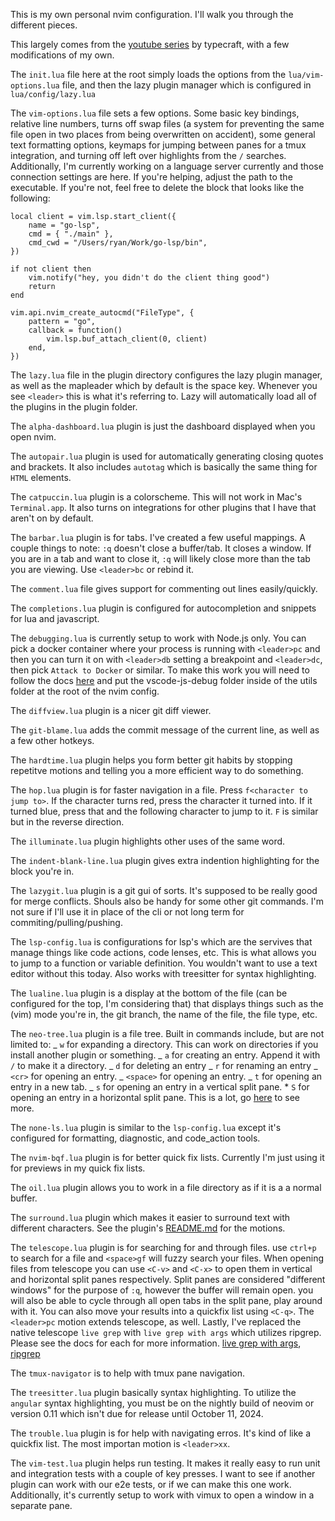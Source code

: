 This is my own personal nvim configuration. I'll walk you through the different pieces.

This largely comes from the [youtube series](https://www.youtube.com/playlist?list=PLsz00TDipIffreIaUNk64KxTIkQaGguqn) by typecraft, with a few modifications of my own.

The `init.lua` file here at the root simply loads the options from the `lua/vim-options.lua` file, and then the lazy plugin manager which is configured in `lua/config/lazy.lua`

The `vim-options.lua` file sets a few options. Some basic key bindings, relative line numbers, turns off swap files (a system for preventing the same file open in two places from being overwritten on accident), some general text formatting options, keymaps for jumping between panes for a tmux integration, and turning off left over highlights from the `/` searches. Additionally, I'm currently working on a language server currently and those connection settings are here. If you're helping, adjust the path to the executable. If you're not, feel free to delete the block that looks like the following:

```
local client = vim.lsp.start_client({
	name = "go-lsp",
	cmd = { "./main" },
	cmd_cwd = "/Users/ryan/Work/go-lsp/bin",
})

if not client then
	vim.notify("hey, you didn't do the client thing good")
	return
end

vim.api.nvim_create_autocmd("FileType", {
	pattern = "go",
	callback = function()
		vim.lsp.buf_attach_client(0, client)
	end,
})
```

The `lazy.lua` file in the plugin directory configures the lazy plugin manager, as well as the mapleader which by default is the space key. Whenever you see `<leader>` this is what it's referring to. Lazy will automatically load all of the plugins in the plugin folder.

The `alpha-dashboard.lua` plugin is just the dashboard displayed when you open nvim.

The `autopair.lua` plugin is used for automatically generating closing quotes and brackets. It also includes `autotag` which is basically the same thing for `HTML` elements.

The `catpuccin.lua` plugin is a colorscheme. This will not work in Mac's `Terminal.app`. It also turns on integrations for other plugins that I have that aren't on by default.

The `barbar.lua` plugin is for tabs. I've created a few useful mappings. A couple things to note: `:q` doesn't close a buffer/tab. It closes a window. If you are in a tab and want to close it, `:q` will likely close more than the tab you are viewing. Use `<leader>bc` or rebind it.

The `comment.lua` file gives support for commenting out lines easily/quickly.

The `completions.lua` plugin is configured for autocompletion and snippets for lua and javascript.

The `debugging.lua` is currently setup to work with Node.js only. You can pick a docker container where your process is running with `<leader>pc` and then you can turn it on with `<leader>db` setting a breakpoint and `<leader>dc`, then pick `Attack to Docker` or similar. To make this work you will need to follow the docs [here](https://github.com/microsoft/vscode-js-debug) and put the vscode-js-debug folder inside of the utils folder at the root of the nvim config.

The `diffview.lua` plugin is a nicer git diff viewer.

The `git-blame.lua` adds the commit message of the current line, as well as a few other hotkeys.

The `hardtime.lua` plugin helps you form better git habits by stopping repetitve motions and telling you a more efficient way to do something.

The `hop.lua` plugin is for faster navigation in a file. Press `f<character to jump to>`. If the character turns red, press the character it turned into. If it turned blue, press that and the following character to jump to it. `F` is similar but in the reverse direction.

The `illuminate.lua` plugin highlights other uses of the same word.

The `indent-blank-line.lua` plugin gives extra indention highlighting for the block you're in.

The `lazygit.lua` plugin is a git gui of sorts. It's supposed to be really good for merge conflicts. Shouls also be handy for some other git commands. I'm not sure if I'll use it in place of the cli or not long term for commiting/pulling/pushing.

The `lsp-config.lua` is configurations for lsp's which are the servives that manage things like code actions, code lenses, etc. This is what allows you to jump to a function or variable definition. You wouldn't want to use a text editor without this today. Also works with treesitter for syntax highlighting.

The `lualine.lua` plugin is a display at the bottom of the file (can be configured for the top, I'm considering that) that displays things such as the (vim) mode you're in, the git branch, the name of the file, the file type, etc.

The `neo-tree.lua` plugin is a file tree. Built in commands include, but are not limited to:
_ `w` for expanding a directory. This can work on directories if you install another plugin or something.
_ `a` for creating an entry. Append it with `/` to make it a directory.
_ `d` for deleting an entry
_ `r` for renaming an entry
_ `<cr>` for opening an entry.
_ `<space>` for opening an entry.
_ `t` for opening an entry in a new tab.
_ `s` for opening an entry in a vertical split pane. \* `S` for opening an entry in a horizontal split pane.
This is a lot, go [here](https://github.com/nvim-neo-tree/neo-tree.nvim#:~:text=%3D%20true%2C%0A%20%20%20%20%20%20%20%20%20%20%7D%2C-,mappings,-%3D%20%7B%0A%20%20%20%20%20%20%20%20%20%20%20%20%5B%22) to see more.

The `none-ls.lua` plugin is similar to the `lsp-config.lua` except it's configured for formatting, diagnostic, and code_action tools.

The `nvim-bqf.lua` plugin is for better quick fix lists. Currently I'm just using it for previews in my quick fix lists.

The `oil.lua` plugin allows you to work in a file directory as if it is a a normal buffer.

The `surround.lua` plugin which makes it easier to surround text with different characters. See the plugin's [README.md](init.lua) for the motions.

The `telescope.lua` plugin is for searching for and through files. use `ctrl+p` to search for a file and `<space>gf` will fuzzy search your files.
When opening files from telescope you can use `<C-v>` and `<C-x>` to open them in vertical and horizontal split panes respectively.
Split panes are considered "different windows" for the purpose of `:q`, however the buffer will remain open. you will also be able to cycle through all open tabs in the split pane, play around with it. You can also move your results into a quickfix list using `<C-q>`. The `<leader>pc` motion extends telescope, as well. Lastly, I've replaced the native telescope `live grep` with `live grep with args` which utilizes ripgrep. Please see the docs for each for more information. [live grep with args](https://github.com/nvim-telescope/telescope-live-grep-args.nvim), [ripgrep](https://github.com/BurntSushi/ripgrep)

The `tmux-navigator` is to help with tmux pane navigation.

The `treesitter.lua` plugin basically syntax highlighting. To utilize the `angular` syntax highlighting, you must be on the nightly build of neovim or version 0.11 which isn't due for release until October 11, 2024.

The `trouble.lua` plugin is for help with navigating erros. It's kind of like a quickfix list. The most importan motion is `<leader>xx`.

The `vim-test.lua` plugin helps run testing. It makes it really easy to run unit and integration tests with a couple of key presses. I want to see if another plugin can work with our e2e tests, or if we can make this one work. Additionally, it's currently setup to work with vimux to open a window in a separate pane.
